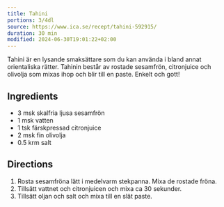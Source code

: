 ```yaml
---
title: Tahini
portions: 3/4dl
source: https://www.ica.se/recept/tahini-592915/
duration: 30 min
modified: 2024-06-30T19:01:22+02:00
---
```

Tahini är en lysande smaksättare som du kan använda i bland annat orientaliska rätter. Tahinin består av rostade sesamfrön, citronjuice och olivolja som mixas ihop och blir till en paste. Enkelt och gott!

## Ingredients
- 3 msk skalfria ljusa sesamfrön
- 1 msk vatten
- 1 tsk färskpressad citronjuice
- 2 msk fin olivolja
- 0.5 krm salt

## Directions
1. Rosta sesamfröna lätt i medelvarm stekpanna. Mixa de rostade fröna.
2. Tillsätt vattnet och citronjuicen och mixa ca 30 sekunder.
3. Tillsätt oljan och salt och mixa till en slät paste.
